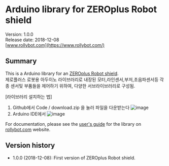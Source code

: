 # Arduino library for ZEROplus Robot shield

Version: 1.0.0<br>
Release date: 2018-12-08<br>
[www.rollybot.com](https://www.rollybot.com/)

## Summary

This is a Arduino library for an
[ZEROplus Robot shield](https://www.rollybot.com/product/detail.html?product_no=18&cate_no=1&display_group=2).<br>
제로플러스 로봇용 아두이노 라이브러리로 내장된 모터,라인센서,부저,초음파센서등 각종 센서및 부품들을 제어하기 위하여, 
다양한 서브라이브러리로 구성됨.

[라이브러리 설치하는 법]
1. Github에서 Code / download.zip 을 눌러 파일을 다운받는다
![image](https://user-images.githubusercontent.com/5675424/222407560-54096d4d-8ee4-44b4-af77-dcff36f610af.png)
2. Arduino IDE에서 
![image](https://user-images.githubusercontent.com/5675424/222390929-ef0f187a-8064-485c-b47d-52af86f803bf.png)



For documentation, please see the
[user's guide](https://www.pololu.com/docs/0J19) for the library on
[rollybot.com](https://www.rollybot.com/) website.

## Version history
* 1.0.0 (2018-12-08): First version of ZEROplus Robot shield.
